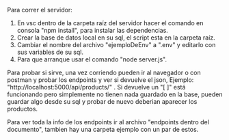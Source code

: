 Para correr el servidor:
1) En vsc dentro de la carpeta raíz del servidor hacer el comando en consola "npm install", para instalar las dependencias.
2) Crear la base de datos local en su sql, el script esta en la carpeta raíz.
3) Cambiar el nombre del archivo "ejemploDeEnv" a ".env" y editarlo con sus variables de su sql.
4) Para que arranque usar el comando "node server.js".

Para probar si sirve, una vez corriendo pueden ir al navegador o con postman y probar los endpoints y ver si devuelve el json, 
Ejemplo: "http://localhost:5000/api/products/" . Si devuelve un "[ ]" está funcionando pero simplemente no tienen nada guardado en la base,
pueden guardar algo desde su sql y probar de nuevo deberian aparecer los productos.

Para ver toda la info de los endpoints ir al archivo "endpoints dentro del documento", tambien hay una carpeta ejemplo con un par de estos.

